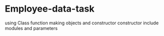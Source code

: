 # Employee-data-task 
using Class function 
making objects and constructor 
constructor include modules and parameters
